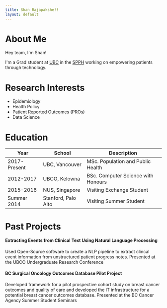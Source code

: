 ```yaml
---
title: Shan Rajapakshe!!
layout: default
---
```


# About Me

Hey team, I'm Shan!

I'm a Grad student at <a href="https://www.ubc.ca">UBC</a> in the <a href="http://www.spph.ubc.ca">SPPH</a> working on empowering patients through technology.


# Research Interests
- Epidemiology
- Health Policy
- Patient Reported Outcomes (PROs)
- Data Science

# Education

Year 		| School 				| Description
------------|-----------------------|------------
2017-Present| UBC,	Vancouver		| MSc. Population and Public Health
2012-2017 	| UBCO,	Kelowna  		| BSc. Computer Science with Honours
2015-2016 	| NUS,	Singapore  		| Visiting Exchange Student
Summer 2014 | Stanford,	Palo Alto	| Visiting Summer Student 


# Past Projects


#### Extracting Events from Clinical Text Using Natural Language Processing
Used Open-Source software to create a NLP pipeline to extract clincal event information from unstructured patient progress notes. 
Presented at the UBCO Undergraduate Research Conference


#### BC Surgical Oncology Outcomes Database Pilot Project
Developed framework for a pilot prospective cohort study on breast cancer outcomes and quality of care and developed the IT infrastructure for a potential breast cancer outcomes database.
Presented at the BC Cancer Agency Summer Student Seminars

